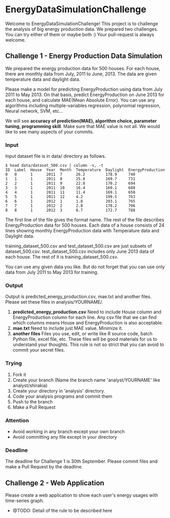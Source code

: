 # EnergyDataSimulationChallenge

Welcome to EnergyDataSimulationChallenge!
This project is to challenge the analysis of big energy production data.
We prepared two challenges.
You can try either of them or maybe both :)
Your pull-request is always welcome.

## Challenge 1 - Energy Production Data Simulation

We prepared the energy production data for 500 houses.
For each house, there are monthly data from July, 2011 to June, 2013.
The data are given temperature data and daylight data.

Please make a model for predicting EnergyProduction using data from July 2011 to May 2013.
On that basis, predict EnergyProduction on June 2013 for each house, and calculate MAE(Mean Absolute Error).
You can use any algorithms including multiple-variables regression, polynomial regression, Neural network, SVM, etc...

We will see **accuracy of prediction(MAE), algorithm choice, parameter tuning, programming skill**.
Make sure that MAE value is not all. We would like to see many aspects of your commits.

### Input

Input dataset file is in data/ directory as follows.
```
$ head data/dataset_500.csv | column -s, -t
ID  Label  House  Year  Month  Temperature  Daylight  EnergyProduction
0   0      1      2011  7      26.2         178.9     740
1   1      1      2011  8      25.8         169.7     731
2   2      1      2011  9      22.8         170.2     694
3   3      1      2011  10     16.4         169.1     688
4   4      1      2011  11     11.4         169.1     650
5   5      1      2011  12     4.2          199.5     763
6   6      1      2012  1      1.8          203.1     765
7   7      1      2012  2      2.8          178.2     706
8   8      1      2012  3      6.7          172.7     788
```

The first line of the file gives the format name.
The rest of the file describes EnergyProduction data for 500 houses.
Each data of a house consists of 24 lines showing monthly EnergyProduction data with Temperature data and Daylight data.

training_dataset_500.csv and test_dataset_500.csv are just subsets of dataset_500.csv.
test_dataset_500.csv includes only June 2013 data of each house. The rest of it is training_dataset_500.csv.

You can use any given data you like. But do not forget that you can use only data from July 2011 to May 2013 for training.

### Output

Output is predicted_energy_production.csv, mae.txt and another files.
Please set these files in analysis/YOURNAME/.

1. **predicted_energy_production.csv**
Need to include House column and EnergyProduction column for each line.
Any csv file that we can find which columns means House and EnergyProduction is also acceptable.
2. **mae.txt**
Need to include just MAE value. Minimize it.
3. **another files**
Files you use, edit, or write like R source code, batch Python file, excel file, etc.
These files will be good materials for us to understand your thoughts.
This rule is not so strict that you can avoid to commit your secret files.

### Trying

1. Fork it
2. Create your branch
(Name the branch name 'analyst/YOURNAME' like analyst/shirakia)
3. Create your directory in 'analysis' directory.
4. Code your analysis programs and commit them
5. Push to the branch
6. Make a Pull Request

### Attention
- Avoid working in any branch except your own branch
- Avoid committing any file except in your directory

### Deadline

The deadline for Challenge 1 is 30th September.
Please commit files and make a Pull Request by the deadline.

## Challenge 2 - Web Application

Please create a web application to show each user's energy usages with time-series graph.

- @TODO: Detail of the rule to be described here
